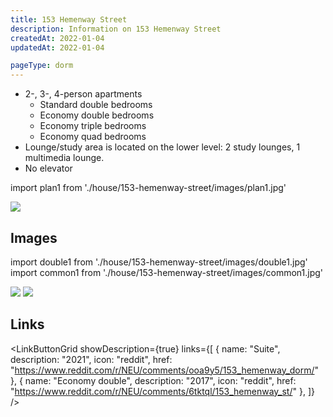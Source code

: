 ```yaml
---
title: 153 Hemenway Street
description: Information on 153 Hemenway Street
createdAt: 2022-01-04
updatedAt: 2022-01-04

pageType: dorm
---
```


<Expandable title="Dorm Information" variant="gray">

- 2-, 3-, 4-person apartments
  - Standard double bedrooms
  - Economy double bedrooms
  - Economy triple bedrooms
  - Economy quad bedrooms
- Lounge/study area is located on the lower level: 2 study lounges, 1 multimedia lounge.
- No elevator

</Expandable>

import plan1 from './house/153-hemenway-street/images/plan1.jpg'

<Expandable title="Floor Plans" variant="gray">
  <Image className="w-full" src={plan1} height={234} width={269} quality={50} />
</Expandable>

## Images

import double1 from './house/153-hemenway-street/images/double1.jpg'
import common1 from './house/153-hemenway-street/images/common1.jpg'


<Expandable title="Economy Double" icon="image">
  <div className="grid grid-cols-1 md:grid-cols-3 lg:grid-cols-2 gap-base">
    <Image src={double1} width={1536} height={2048}quality={50} /> 
    <Image src={common1} width={1536} height={2048}quality={50} /> 
  </div>
</Expandable>

## Links

<LinkButtonGrid showDescription={true} links={[
{
name: "Suite",
description: "2021",
icon: "reddit",
href: "https://www.reddit.com/r/NEU/comments/ooa9y5/153_hemenway_dorm/"
},
{
name: "Economy double",
description: "2017",
icon: "reddit",
href: "https://www.reddit.com/r/NEU/comments/6tktql/153_hemenway_st/"
},
]} />
